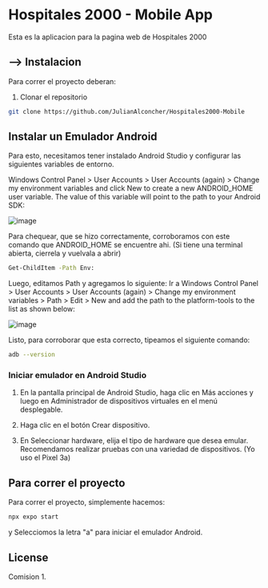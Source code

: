 # Hospitales 2000 - Mobile App

Esta es la aplicacion para la pagina web de Hospitales 2000

## --> Instalacion 

Para correr el proyecto deberan:
1) Clonar el repositorio
```bash
git clone https://github.com/JulianAlconcher/Hospitales2000-Mobile
```
## Instalar un Emulador Android
Para esto, necesitamos tener instalado Android Studio y configurar las siguientes variables de entorno.

Windows Control Panel > User Accounts > User Accounts (again) > Change my environment variables and click New to create a new ANDROID_HOME user variable. The value of this variable will point to the path to your Android SDK:

![image](https://github.com/user-attachments/assets/c994aa8b-edea-4f25-8ae9-6b375945005c)

Para chequear, que se hizo correctamente, corroboramos con este comando que ANDROID_HOME se encuentre ahi. (Si tiene una terminal abierta, cierrela y vuelvala a abrir)

```bash
Get-ChildItem -Path Env: 
```

Luego, editamos Path y agregamos lo siguiente:
Ir a Windows Control Panel > User Accounts > User Accounts (again) > Change my environment variables > Path > Edit > New and add the path to the platform-tools to the list as shown below:

![image](https://github.com/user-attachments/assets/e623cffe-824d-4f99-b1a4-ce76642930e1)


Listo, para corroborar que esta correcto, tipeamos el siguiente comando:

```bash
adb --version
```

### Iniciar emulador en Android Studio
1) En la pantalla principal de Android Studio, haga clic en Más acciones y luego en Administrador de dispositivos virtuales en el menú desplegable.

2) Haga clic en el botón Crear dispositivo.

3) En Seleccionar hardware, elija el tipo de hardware que desea emular. Recomendamos realizar pruebas con una variedad de dispositivos. (Yo uso el Pixel 3a)

## Para correr el proyecto

Para correr el proyecto, simplemente hacemos:

```bash
npx expo start
```
y Selecciomos la letra "a" para iniciar el emulador Android.
## License

Comision 1.
